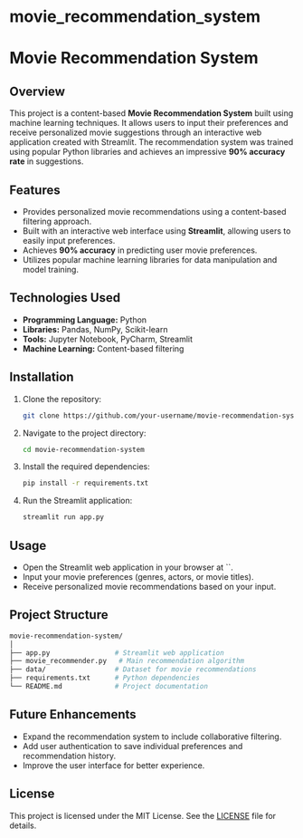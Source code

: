 # movie_recommendation_system


# Movie Recommendation System

## Overview

This project is a content-based **Movie Recommendation System** built using machine learning techniques. It allows users to input their preferences and receive personalized movie suggestions through an interactive web application created with Streamlit. The recommendation system was trained using popular Python libraries and achieves an impressive **90% accuracy rate** in suggestions.

## Features

- Provides personalized movie recommendations using a content-based filtering approach.
- Built with an interactive web interface using **Streamlit**, allowing users to easily input preferences.
- Achieves **90% accuracy** in predicting user movie preferences.
- Utilizes popular machine learning libraries for data manipulation and model training.

## Technologies Used

- **Programming Language:** Python
- **Libraries:** Pandas, NumPy, Scikit-learn
- **Tools:** Jupyter Notebook, PyCharm, Streamlit
- **Machine Learning:** Content-based filtering

## Installation

1. Clone the repository:
   ```bash
   git clone https://github.com/your-username/movie-recommendation-system.git
   ```
2. Navigate to the project directory:
   ```bash
   cd movie-recommendation-system
   ```
3. Install the required dependencies:
   ```bash
   pip install -r requirements.txt
   ```
4. Run the Streamlit application:
   ```bash
   streamlit run app.py
   ```

## Usage

- Open the Streamlit web application in your browser at ``.
- Input your movie preferences (genres, actors, or movie titles).
- Receive personalized movie recommendations based on your input.

## Project Structure

```bash
movie-recommendation-system/
│
├── app.py                # Streamlit web application
├── movie_recommender.py   # Main recommendation algorithm
├── data/                 # Dataset for movie recommendations
├── requirements.txt      # Python dependencies
└── README.md             # Project documentation
```

## Future Enhancements

- Expand the recommendation system to include collaborative filtering.
- Add user authentication to save individual preferences and recommendation history.
- Improve the user interface for better experience.

## License

This project is licensed under the MIT License. See the [LICENSE](LICENSE) file for details.
